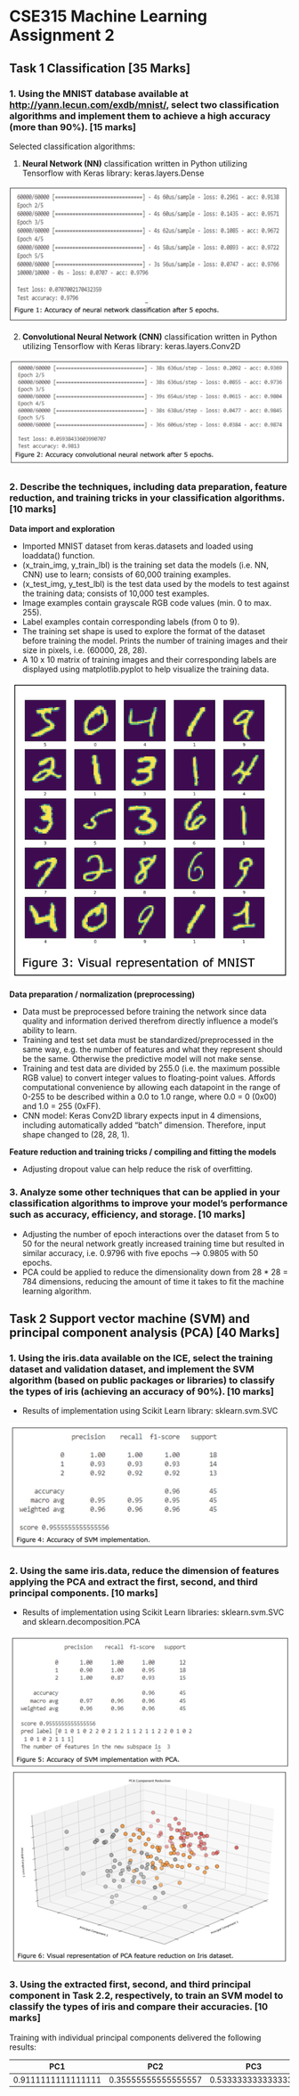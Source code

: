 # CSE315 Machine Learning Assignment 2

## Task 1 Classification [35 Marks]

### 1. Using the MNIST database available at http://yann.lecun.com/exdb/mnist/, select two classification algorithms and implement them to achieve a high accuracy (more than 90%). [15 marks]

Selected classification algorithms:

1. **Neural Network (NN)** classification written in Python utilizing Tensorflow with Keras library: keras.layers.Dense

![](img/fig-1.png)

2. **Convolutional Neural Network (CNN)** classification written in Python utilizing Tensorflow with Keras library: keras.layers.Conv2D

![](img/fig-2.png)

### 2. Describe the techniques, including data preparation, feature reduction, and training tricks in your classification algorithms. [10 marks]

**Data import and exploration**

- Imported MNIST dataset from keras.datasets and loaded using loaddata() function.
- (x_train_img, y_train_lbl) is the training set data the models (i.e. NN, CNN) use to learn; consists of 60,000 training examples.
- (x_test_img, y_test_lbl) is the test data used by the models to test against the training data; consists of 10,000 test examples.
- Image examples contain grayscale RGB code values (min. 0 to max. 255).
- Label examples contain corresponding labels (from 0 to 9).
- The training set shape is used to explore the format of the dataset before training the
model. Prints the number of training images and their size in pixels, i.e. (60000, 28, 28).
- A 10 x 10 matrix of training images and their corresponding labels are displayed using
matplotlib.pyplot to help visualize the training data.

![](img/fig-3.png)

**Data preparation / normalization (preprocessing)**

- Data must be preprocessed before training the network since data quality and information derived therefrom directly influence a model’s ability to learn.
- Training and test set data must be standardized/preprocessed in the same way, e.g. the number of features and what they represent should be the same. Otherwise the predictive model will not make sense.
- Training and test data are divided by 255.0 (i.e. the maximum possible RGB value) to convert integer values to floating-point values. Affords computational convenience by allowing each datapoint in the range of 0-255 to be described within a 0.0 to 1.0 range, where 0.0 = 0 (0x00) and 1.0 = 255 (0xFF).
- CNN model: Keras Conv2D library expects input in 4 dimensions, including automatically added “batch” dimension. Therefore, input shape changed to (28, 28, 1).

**Feature reduction and training tricks / compiling and fitting the models**

- Adjusting dropout value can help reduce the risk of overfitting.

### 3. Analyze some other techniques that can be applied in your classification algorithms to improve your model’s performance such as accuracy, efficiency, and storage. [10 marks]

- Adjusting the number of epoch interactions over the dataset from 5 to 50 for the neural network greatly increased training time but resulted in similar accuracy, i.e. 0.9796 with five epochs --> 0.9805 with 50 epochs.
-  PCA could be applied to reduce the dimensionality down from 28 * 28 = 784 dimensions, reducing the amount of time it takes to fit the machine learning algorithm.


## Task 2 Support vector machine (SVM) and principal component analysis (PCA) [40 Marks]


### 1. Using the iris.data available on the ICE, select the training dataset and validation dataset, and implement the SVM algorithm (based on public packages or libraries) to classify the types of iris (achieving an accuracy of 90%). [10 marks]

- Results of implementation using Scikit Learn library: sklearn.svm.SVC

![](img/fig-4.png)

### 2. Using the same iris.data, reduce the dimension of features applying the PCA and extract the first, second, and third principal components. [10 marks]

- Results of implementation using Scikit Learn libraries: sklearn.svm.SVC and sklearn.decomposition.PCA

![](img/fig-5.png)
![](img/fig-6.png)

### 3. Using the extracted first, second, and third principal component in Task 2.2, respectively, to train an SVM model to classify the types of iris and compare their accuracies. [10 marks]

Training with individual principal components delivered the following results:

| PC1  | PC2 | PC3 |
| ------------- | ------------- | ------------- |
| 0.9111111111111111 | 0.35555555555555557 | 0.5333333333333333 |

